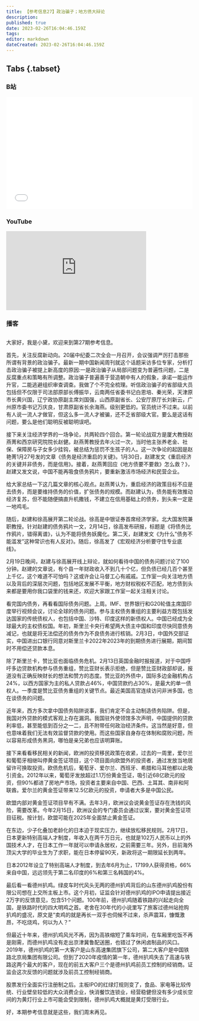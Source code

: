 ```yaml
---
title: 【参考信息27】政治骗子；地方债大辩论
description: 
published: true
date: 2023-02-26T16:04:46.159Z
tags: 
editor: markdown
dateCreated: 2023-02-26T16:04:46.159Z
---
```


## Tabs {.tabset}
### B站
<div style="position: relative; padding: 30% 45%;">
<iframe style="position: absolute; width: 100%; height: 100%; left: 0; top: 0;" src="//player.bilibili.com/player.html?&bvid=BV14M411c7vn&page=1&as_wide=1&high_quality=1&danmaku=1" scrolling="no" border="0" frameborder="no" framespacing="0" allowfullscreen="true"></iframe>
</div>

### YouTube
<div style="position: relative; padding-bottom: calc(56.25% * 0.75); /* 16:9 */ width: 75%; height: 0;">
<iframe style="position: absolute; top: 0; left: 0; width: 100%; height: 100%;" src="https://www.youtube-nocookie.com/embed/ssGfljw5ZD4" title="YouTube video player" frameborder="0" allow="accelerometer; autoplay; clipboard-write; encrypted-media; gyroscope; picture-in-picture" allowfullscreen></iframe>
</div>
  
### 播客
<div class="podcast-player"></div>

## 

大家好，我是小黛，欢迎来到第27期参考信息。

首先，关注反腐新动向。20届中纪委二次全会一月召开，会议强调严厉打击那些所谓有背景的政治骗子。最新一期中国新闻周刊就这个话题采访多位专家，分析打击政治骗子被提上新高度的原因:一是政治骗子从局部问题变为普遍性问题，二是反腐重点和策略有所调整。政治骗子普遍善于营造朝中有人的假象，承诺一能运作升官，二能逃避组织审查调查。我做了个不完全梳理。听信政治骗子的省部级大员包括但不仅限于司法部原部长傅振华，云南两任省委书记白恩培、秦光荣，天津原市长黄兴国，辽宁政协原副主席刘国强，山西原副省长、公安厅原厅长刘新云，广州原市委书记万庆良，甘肃原副省长余海燕。级别更低的。官员统计不过来。以前有人说一流人才做官，但这么多一流人才被骗，还不乏省部级大官。要么是这话有问题，要么是他们聪明反被聪明误吧。

接下来关注经济学界的一场争论，共两轮四个回合。第一轮论战双方是厦大教授赵燕菁和西京研究院院长赵健。赵燕菁教授去年火过一次，当时他主张养老金、社保、保障房与子女多少挂钩，被总结为惩罚不生孩子的人。这一次争论的起因是赵艳菁1月27号发的文章《债务是经济重启的关键》。1月30日，赵建发文《重启经济的关键并非债务，而是信用》。接着，赵燕菁回应《地方债要不要救》怎么救？》，赵建又发文说，中国不能再吸食债务鸦片，要重新激活市场经济和民营企业。

给大家总结一下这几篇文章的核心观点。赵燕菁认为，重启经济的政策目标不应是去债务，而是要维持债务的价值，扩张债务的规模。而赵建认为，债务能有效推动经济复苏，但不能随便搞直升机撒钱，不建立在信用基础上的债务，到头来一定是一地鸡毛。

随后，赵建和徐高展开第二轮论战。徐高是中银证券首席经济学家。北大国发院兼职教授。针对赵建的债务鸦片一文，2月14日，徐高发布研报，标题是《将债务比作鸦片，错得离谱》，认为不能将债务妖魔化。第二天，赵建发文《为什么"债务不能滥发”这种常识也有人反对》。随后，徐高发了《宏观经济分析要守住专业底线》。

2月19日晚间，赵建与徐高展开线上辩论，就如何看待中国的债务问题讨论了100分钟。赵建的文章说，有个县一年财政收入不到几十个亿，但负债已经几百个甚至上千亿，这个难道不可怕吗？这或许会让马督工心有戚戚。工作室一向关注地方债以及背后的深层次问题，包括地区发展不平衡，地方财权税权不匹配，地方债到头来都是要用你我口袋里的钱来还，欢迎大家跟工作室一起关注相关讨论。

看完国内债务，再看看国际债务问题。上周。IMF、世界银行和G20轮值主席国印度举行视频会议，讨论全球的债务问题。参与主权债务重组的主要利益方既包括发达国家的传统债权人，也包括中国、沙特、印度这样的新债权人。中国已经成为全球最大的主权债权国。年初，斯里兰卡央行希望两大债主中国和印度尽快同意债务减记，也就是将无法偿还的债务作为不良债务进行核销。2月3日，中国外交部证实，中国进出口银行同意对斯里兰卡2022年2023年的到期债务进行展期，期间暂时不用偿还贷款本息。

除了斯里兰卡，赞比亚也面临债务危机。2月13日英国金融时报报道，对于中国呼吁多边贷款机构参与债务重组，赞比亚财长表示拒绝，但是赞比亚财政部却说，报道没有正确反映财长的想法和赞方的态度。赞比亚的外债中，国际多边金融机构占24%，以西方国家为主的私人贷款占46%，中国贷款约占30%，是最大的单一债权人。一季度是赞比亚债务重组的关键节点。最近美国高官连续访问非洲多国，也在谈债务的问题。

近年来，西方多次拿中国债务陷阱说事，我们肯定不会主动制造债务陷阱。但是，我国对外贷款的模式客观上存在漏洞。我国驻外使领馆多次声明，中国提供的贷款利率低，甚至能低到百分之一二，且不附带任何政治经济条件。这当然是好意，但也意味着我们无法有效监督贷款的使用。而这些国家自身存在体制和腐败问题，所以容易形成债务黑洞，哪怕是亲兄弟也应该明算账。

接下来看看移民相关的新闻，欧洲的投资移民政策在收紧，过去的一周里，爱尔兰和葡萄牙相继叫停黄金签证项目，这个项目面向欧盟外的投资者，通过发放当地居留许可换取投资。欧债危机后，葡萄牙、爱尔兰、西班牙、希腊和马耳他都以此吸引资金。2012年以来，葡萄牙发放超过1.1万份黄金签证，吸引近68亿欧元的投资，但90%都进了房地产市场，投资者主要来自中国、巴西、土耳其、南非和阿联酋。爱尔兰的黄金签证带来12.5亿欧元的投资，申请者大多是中国公民。

欧盟内部对黄金签证项目早有不满。去年3月，欧洲议会说黄金签证存在洗钱的风险，需要改革。今年2月15日，欧洲议会的专门委员会通过议案，要对黄金签证项目征税。按计划，欧盟可能在2025年全面禁止黄金签证。

在东边，少子化叠加老龄化的日本迫于现实压力，继续放松移民规则。2月17日，日本更新特别高端人才制度，年收入在两千万日元，也就是102万人民币以上的外国技术人才，在日本工作一年就可以申请永居权，之前需要三年。另外，目前海外顶尖大学的毕业生为了求职，能在日本停留90天，新政将这一期限延长到两年。

日本2012年设立了特别高端人才制度，到去年6月为止，17199人获得资格，66%来自中国，远远领先于第二名印度的6%和第三名韩国的4%。

最后看一看德州扒鸡。绿皮车时代风头无两的德州扒鸡背后的山东德州扒鸡股份有限公司想在上交所主板上市。这个月初，证监会针对德州扒鸡的IPO申请提出接近2万字的反馈意见，包含51个问题。100年前，德州扒鸡随着铁路的兴起走向全国，是铁路时代的四大明鸡之首。老舍在30年代的小说里写了旅客过德州站抢购扒鸡的盛况，原文是“卖鸡的就是再长一双手也伺候不过来，杀声震耳，慷慨激昂，不吃烧鸡，何以为人？”

但最近十年来，德州扒鸡风光不再，因为高铁缩短了乘车时间，在车厢里吃饭不再是刚需，而德州扒鸡没有走出京津冀鲁配送圈，也错过了休闲卤制品的风口。2019年，德州扒鸡的第一大客户是山东高速集团旗下公司，第二大客户是中国铁路北京局集团有限公司。但到了2020年疫情的第一年，德州扒鸡失去了高速与铁路这两个最大的客户，现在的前五大客户三个是德州扒鸡前员工控制的经销商。证监会这次反馈的问题就涉及前员工控制经销商。

股票发行全面实行注册制之后。主板IPO的红绿灯规则变了，食品、家电等比较传统、行业壁垒较低的大众消费企业，快消餐饮连锁业，经营稳健但没有多少成长空间的为黄灯行业上市可能会受到限制，德州扒鸡大概就是黄灯受限行业。

好，本期参考信息就是这些，我们周末再见。
